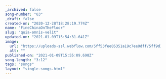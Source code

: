 ```yaml
---
_archived: false
song-number: "03"
_draft: false
created-on: "2020-12-28T18:28:19.774Z"
name: "FineChinaOnTheFloor"
slug: "quia-omnis-velit"
updated-on: "2021-01-09T15:54:31.641Z"
image:
  url: "https://uploads-ssl.webflow.com/5ff53fee05351a19c7ee0dff/5ff9d1b6ce5ce341d7435e94_matest-3.PNG"
  alt: ""
published-on: "2021-01-09T15:55:09.698Z"
song-length: "3:12"
tags: "songs"
layout: "single-songs.html"
---
```



